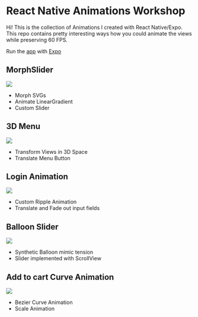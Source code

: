 # React Native Animations Workshop

Hi! This is the collection of Animations I created with React Native/Expo. This repo contains pretty interesting ways how you could animate the views while preserving 60 FPS.

Run the [app](https://exp.host/@alexandrius/AnimationWorkshop) with [Expo](https://expo.io/)



## MorphSlider

![](https://media.giphy.com/media/XBRAtUWICKJEpgPJKE/giphy.gif)

* Morph SVGs
* Animate LinearGradient
* Custom Slider


## 3D Menu
![](https://media.giphy.com/media/ggzuMkWo92anRRq3xk/giphy.gif)

* Transform Views in 3D Space
* Translate Menu Button

## Login Animation
![](https://media.giphy.com/media/ehyUvza4Fdehxlwpgb/giphy.gif)

* Custom Ripple Animation
* Translate and Fade out input fields

## Balloon Slider

![](https://media.giphy.com/media/kdKhFt4bfBCKUEvW5L/giphy.gif)

* Synthetic Balloon mimic tension
* Slider implemented with ScrollView 

## Add to cart Curve Animation
![](https://media.giphy.com/media/dxfddysoflC7LOe9gR/giphy.gif)

* Bezier Curve Animation
* Scale Animation



